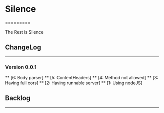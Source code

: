 # Silence
=========

The Rest is Silence

## ChangeLog
------------

### Version 0.0.1
** [6: Body parser]
** [5: ContentHeaders]
** [4: Method not allowed]
** [3: Having full cors]
** [2: Having runnable server]
** [1: Using nodeJS]

## Backlog
----------

